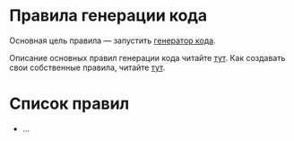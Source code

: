 # Правила генерации кода

Основная цель правила — запустить [генератор кода](/docs/code-generation/ASSEMBLERS.md). 

Описание основных правил генерации кода читайте [тут](https://github.com/phpro/soap-client/edit/master/docs/code-generation/rules.md). 
Как создавать свои собственные правила, читайте [тут](https://github.com/phpro/soap-client/blob/master/docs/code-generation/rules.md#creating-your-own-rule).

# Список правил

- ...